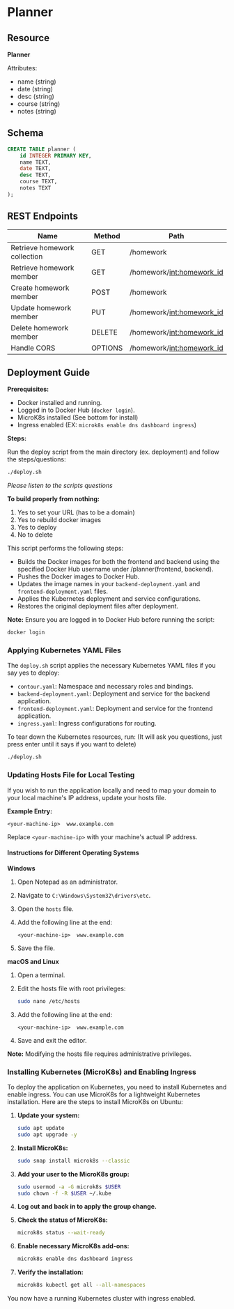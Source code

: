 # Planner

## Resource

**Planner**

Attributes:

- name (string)
- date (string)
- desc (string)
- course (string)
- notes (string)

## Schema

```sql
CREATE TABLE planner (
    id INTEGER PRIMARY KEY,
    name TEXT,
    date TEXT,
    desc TEXT,
    course TEXT,
    notes TEXT
);
```

## REST Endpoints

| Name                         | Method  | Path                        |
|------------------------------|---------|-----------------------------|
| Retrieve homework collection | GET     | /homework                   |
| Retrieve homework member     | GET     | /homework/<int:homework_id> |
| Create homework member       | POST    | /homework                   |
| Update homework member       | PUT     | /homework/<int:homework_id> |
| Delete homework member       | DELETE  | /homework/<int:homework_id> |
| Handle CORS                  | OPTIONS | /homework/<int:homework_id> |

## Deployment Guide

**Prerequisites:**

- Docker installed and running.
- Logged in to Docker Hub (`docker login`).
- MicroK8s installed (See bottom for install)
- Ingress enabled (EX: `microk8s enable dns dashboard ingress`)

**Steps:**

Run the deploy script from the main directory (ex. deployment) and follow the steps/questions: 
```bash
./deploy.sh
```
*Please listen to the scripts questions*

**To build properly from nothing:**
1. Yes to set your URL (has to be a domain)
2. Yes to rebuild docker images
3. Yes to deploy
4. No to delete

This script performs the following steps:
- Builds the Docker images for both the frontend and backend using the specified Docker Hub username under /planner(frontend, backend).
- Pushes the Docker images to Docker Hub.
- Updates the image names in your `backend-deployment.yaml` and `frontend-deployment.yaml` files.
- Applies the Kubernetes deployment and service configurations.
- Restores the original deployment files after deployment.

**Note:** Ensure you are logged in to Docker Hub before running the script:

```bash
docker login
```

### Applying Kubernetes YAML Files

The `deploy.sh` script applies the necessary Kubernetes YAML files if you say yes to deploy:

- `contour.yaml`: Namespace and necessary roles and bindings.
- `backend-deployment.yaml`: Deployment and service for the backend application.
- `frontend-deployment.yaml`: Deployment and service for the frontend application.
- `ingress.yaml`: Ingress configurations for routing.
  
To tear down the Kubernetes resources, run:
(It will ask you questions, just press enter until it says if you want to delete)
```bash
./deploy.sh 
```

### Updating Hosts File for Local Testing

If you wish to run the application locally and need to map your domain to your local machine's IP address, update your hosts file.

**Example Entry:**

```
<your-machine-ip>  www.example.com
```

Replace `<your-machine-ip>` with your machine's actual IP address.

#### Instructions for Different Operating Systems

**Windows**

1. Open Notepad as an administrator.
2. Navigate to `C:\Windows\System32\drivers\etc`.
3. Open the `hosts` file.
4. Add the following line at the end:

   ```
   <your-machine-ip>  www.example.com
   ```

5. Save the file.

**macOS and Linux**

1. Open a terminal.
2. Edit the hosts file with root privileges:

   ```bash
   sudo nano /etc/hosts
   ```

3. Add the following line at the end:

   ```
   <your-machine-ip>  www.example.com
   ```

4. Save and exit the editor.

**Note:** Modifying the hosts file requires administrative privileges.

### Installing Kubernetes (MicroK8s) and Enabling Ingress

To deploy the application on Kubernetes, you need to install Kubernetes and enable ingress. You can use MicroK8s for a lightweight Kubernetes installation. Here are the steps to install MicroK8s on Ubuntu:

1. **Update your system:**

   ```bash
   sudo apt update
   sudo apt upgrade -y
   ```

2. **Install MicroK8s:**

   ```bash
   sudo snap install microk8s --classic
   ```

3. **Add your user to the MicroK8s group:**

   ```bash
   sudo usermod -a -G microk8s $USER
   sudo chown -f -R $USER ~/.kube
   ```

4. **Log out and back in to apply the group change.**

5. **Check the status of MicroK8s:**

   ```bash
   microk8s status --wait-ready
   ```

6. **Enable necessary MicroK8s add-ons:**

   ```bash
   microk8s enable dns dashboard ingress
   ```

7. **Verify the installation:**

   ```bash
   microk8s kubectl get all --all-namespaces
   ```

You now have a running Kubernetes cluster with ingress enabled.
